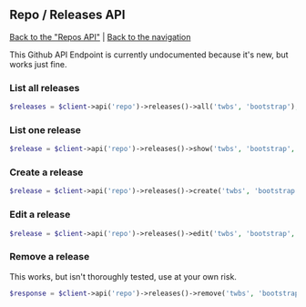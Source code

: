 ## Repo / Releases API
[Back to the "Repos API"](../repos.md) | [Back to the navigation](../index.md)

This Github API Endpoint is currently undocumented because it's new, but works just fine.


### List all releases

```php
$releases = $client->api('repo')->releases()->all('twbs', 'bootstrap');
```

### List one release

```php
$release = $client->api('repo')->releases()->show('twbs', 'bootstrap', $id);
```

### Create a release
```php
$release = $client->api('repo')->releases()->create('twbs', 'bootstrap', array('tag_name' => 'v1.1'));
```

### Edit a release
```php
$release = $client->api('repo')->releases()->edit('twbs', 'bootstrap', $id, array('name' => 'New release name'));
```

### Remove a release

This works, but isn't thoroughly tested, use at your own risk.

```php
$response = $client->api('repo')->releases()->remove('twbs', 'bootstrap', $id);
```
